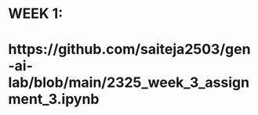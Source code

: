 <h1>WEEK 1:</h1>
<h1>https://github.com/saiteja2503/gen-ai-lab/blob/main/2325_week_3_assignment_3.ipynb</h1>
